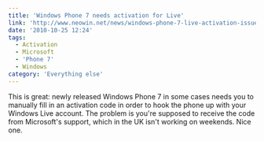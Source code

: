 ```yaml
---
title: 'Windows Phone 7 needs activation for Live'
link: 'http://www.neowin.net/news/windows-phone-7-live-activation-issues'
date: '2010-10-25 12:24'
tags:
  - Activation
  - Microsoft
  - 'Phone 7'
  - Windows
category: 'Everything else'
---
```


This is great: newly released Windows Phone 7 in some cases needs you to manually fill in an activation code in order to hook the phone up with your Windows Live account. The problem is you're supposed to receive the code from Microsoft's support, which in the UK isn't working on weekends. Nice one.
